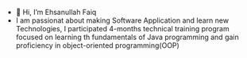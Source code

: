 - 👋 Hi, I’m Ehsanullah Faiq
- I am passionat about making Software Application and learn new Technologies, I participated 4-months technical training program focused on learning th fundamentals of Java programming and gain proficiency in object-oriented programming(OOP)
<!---
ehsanullahfaiq/ehsanullahfaiq is a ✨ special ✨ repository because its `README.md` (this file) appears on your GitHub profile.
.
--->
